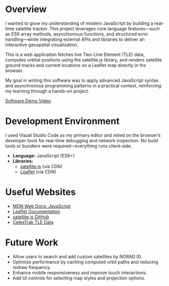 # Overview

I wanted to grow my understanding of modern JavaScript by building a real-time satellite tracker. This project leverages core language features—such as ES6 array methods, asynchronous functions, and structured error handling—while integrating external APIs and libraries to deliver an interactive geospatial visualization.

This is a web application fetches live Two-Line Element (TLE) data, computes orbital positions using the satellite.js library, and renders satellite ground-tracks and current locations on a Leaflet map directly in the browser.

My goal in writing this software was to apply advanced JavaScript syntax and asynchronous programming patterns in a practical context, reinforcing my learning through a hands-on project.

[Software Demo Video](https://youtu.be/FeVPtO48guk)

# Development Environment

I used Visual Studio Code as my primary editor and relied on the browser’s developer tools for real-time debugging and network inspection. No build tools or bundlers were required—everything runs client-side.

* **Language:** JavaScript (ES6+)
* **Libraries:**
  * [satellite.js](https://github.com/shashwatak/satellite-js) (via CDN)
  * [Leaflet](https://leafletjs.com/) (via CDN)

# Useful Websites

* [MDN Web Docs: JavaScript](https://developer.mozilla.org/en-US/docs/Web/JavaScript)
* [Leaflet Documentation]()
* [satellite.js GitHub](https://github.com/shashwatak/satellite-js)
* [CelesTrak TLE Data](https://celestrak.org/)

# Future Work

* Allow users to search and add custom satellites by NORAD ID.
* Optimize performance by caching computed orbit paths and reducing redraw frequency.
* Enhance mobile responsiveness and improve touch interactions.
* Add UI controls for selecting map styles and projection options.
